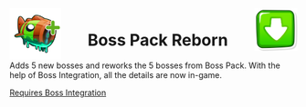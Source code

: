 <a href="https://github.com/WarperSan/BossPackReborn/releases/latest/download/BossPackReborn">
    <img align="left" alt="Icon" height="90" src="Icon.png">
    <img align="right" alt="Download" height="75" src="https://raw.githubusercontent.com/gurrenm3/BTD-Mod-Helper/master/BloonsTD6%20Mod%20Helper/Resources/DownloadBtn.png">
</a>

<h1 align="center">Boss Pack Reborn</h1>
Adds 5 new bosses and reworks the 5 bosses from Boss Pack. With the help of Boss Integration, all the details are now in-game.

[Requires Boss Integration](https://github.com/WarperSan/BossIntegration/releases/latest/download/BossIntegration.dll)
